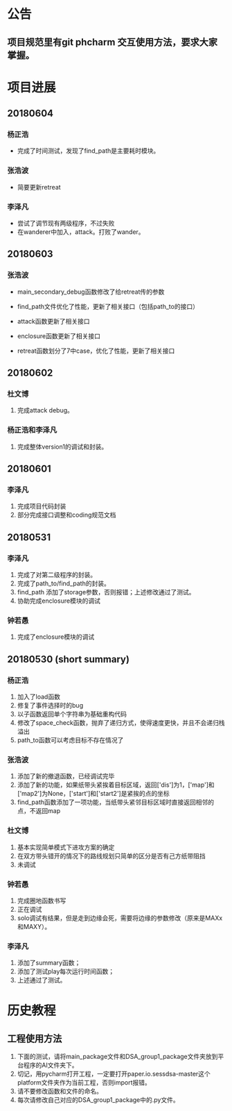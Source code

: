 # 公告
## 项目规范里有git phcharm 交互使用方法，要求大家掌握。

# 项目进展
## 20180604
### 杨正浩
- 完成了时间测试，发现了find_path是主要耗时模块。
### 张浩波
- 简要更新retreat
### 李泽凡
- 尝试了调节现有两级程序，不过失败
- 在wanderer中加入，attack。打败了wander。

## 20180603
### 张浩波
- main_secondary_debug函数修改了给retreat传的参数

- find_path文件优化了性能，更新了相关接口（包括path_to的接口）

- attack函数更新了相关接口

- enclosure函数更新了相关接口

- retreat函数划分了7中case，优化了性能，更新了相关接口

## 20180602
### 杜文博
1. 完成attack debug。
### 杨正浩和李泽凡
1. 完成整体version1的调试和封装。
## 20180601
### 李泽凡
1.	完成项目代码封装
2.	部分完成接口调整和coding规范文档
## 20180531
### 李泽凡
1.	完成了对第二级程序的封装。
2.	完成了path_to/find_path的封装。
3.  find_path 添加了storage参数，否则报错；上述修改通过了测试。
4.  协助完成enclosure模块的调试

### 钟若愚
1.  完成了enclosure模块的调试

## 20180530 (short summary)
### 杨正浩
1.	加入了load函数
2.	修复了事件选择时的bug
3.	以子函数返回单个字符串为基础重构代码
4.	修改了space_check函数，抛弃了递归方式，使得速度更快，并且不会递归栈溢出
5.	path_to函数可以考虑目标不存在情况了

### 张浩波
1.	添加了新的撤退函数，已经调试完毕
2.	添加了新的功能，如果纸带头紧挨着目标区域，返回['dis']为1，['map']和['map2']为None，['start']和['start2']是紧挨的点的坐标
3.	find_path函数添加了一项功能，当纸带头紧邻目标区域时直接返回相邻的点，不返回map

### 杜文博
1.	基本实现简单模式下进攻方案的确定
2.	在双方带头错开的情况下的路线规划只简单的区分是否有己方纸带阻挡
3.	未调试

### 钟若愚
1.	完成圈地函数书写
2.	正在调试
3.  solo调试有结果，但是走到边缘会死，需要将边缘的参数修改（原来是MAXx和MAXY）。

### 李泽凡
1.	添加了summary函数；
2.	添加了测试play每次运行时间函数；
3.	上述通过了测试。

# 历史教程
## 工程使用方法
1.	下面的测试，请将main_package文件和DSA_group1_package文件夹放到平台程序的AI文件夹下。
2.	切记，用pycharm打开工程，一定要打开paper.io.sessdsa-master这个platform文件夹作为当前工程，否则import报错。
3.	请不要修改函数和文件的命名。
4.  每次请修改自己对应的DSA_group1_package中的.py文件。
